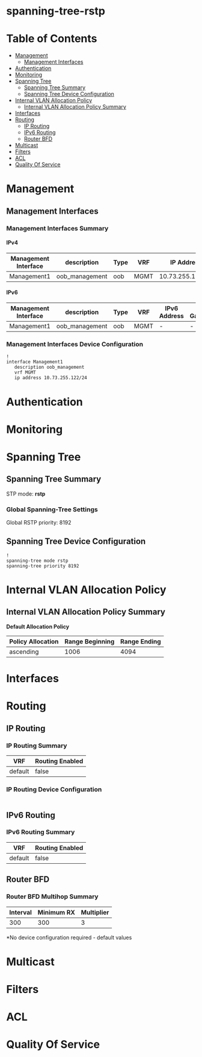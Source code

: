 # spanning-tree-rstp
# Table of Contents
<!-- toc -->

- [Management](#management)
  - [Management Interfaces](#management-interfaces)
- [Authentication](#authentication)
- [Monitoring](#monitoring)
- [Spanning Tree](#spanning-tree)
  - [Spanning Tree Summary](#spanning-tree-summary)
  - [Spanning Tree Device Configuration](#spanning-tree-device-configuration)
- [Internal VLAN Allocation Policy](#internal-vlan-allocation-policy)
  - [Internal VLAN Allocation Policy Summary](#internal-vlan-allocation-policy-summary)
- [Interfaces](#interfaces)
- [Routing](#routing)
  - [IP Routing](#ip-routing)
  - [IPv6 Routing](#ipv6-routing)
  - [Router BFD](#router-bfd)
- [Multicast](#multicast)
- [Filters](#filters)
- [ACL](#acl)
- [Quality Of Service](#quality-of-service)

<!-- toc -->
# Management

## Management Interfaces

### Management Interfaces Summary

#### IPv4

| Management Interface | description | Type | VRF | IP Address | Gateway |
| -------------------- | ----------- | ---- | --- | ---------- | ------- |
| Management1 | oob_management | oob | MGMT | 10.73.255.122/24 | 10.73.255.2 |

#### IPv6

| Management Interface | description | Type | VRF | IPv6 Address | IPv6 Gateway |
| -------------------- | ----------- | ---- | --- | ------------ | ------------ |
| Management1 | oob_management | oob | MGMT | -  | - |

### Management Interfaces Device Configuration

```eos
!
interface Management1
   description oob_management
   vrf MGMT
   ip address 10.73.255.122/24
```

# Authentication

# Monitoring

# Spanning Tree

## Spanning Tree Summary

STP mode: **rstp**

### Global Spanning-Tree Settings

Global RSTP priority: 8192

## Spanning Tree Device Configuration

```eos
!
spanning-tree mode rstp
spanning-tree priority 8192
```

# Internal VLAN Allocation Policy

## Internal VLAN Allocation Policy Summary

**Default Allocation Policy**

| Policy Allocation | Range Beginning | Range Ending |
| ------------------| --------------- | ------------ |
| ascending | 1006 | 4094 |

# Interfaces

# Routing

## IP Routing

### IP Routing Summary

| VRF | Routing Enabled |
| --- | --------------- |
| default | false|
### IP Routing Device Configuration

```eos
```
## IPv6 Routing

### IPv6 Routing Summary

| VRF | Routing Enabled |
| --- | --------------- |
| default | false |

## Router BFD

### Router BFD Multihop Summary

| Interval | Minimum RX | Multiplier |
| -------- | ---------- | ---------- |
| 300 | 300 | 3 |

*No device configuration required - default values

# Multicast

# Filters

# ACL

# Quality Of Service
